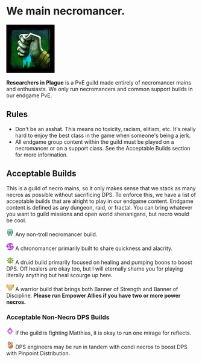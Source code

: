# We main necromancer.

![bip](/images/Blood_Is_Power.png)

**Researchers in Plague** is a PvE guild made entirely of necromancer mains and enthusiasts. We only run necromancers and common support builds in our endgame PvE.

## Rules

* Don't be an asshat. This means no toxicity, racism, elitism, etc. It's really hard to enjoy the best class in the game when someone's being a jerk.
* All endgame group content within the guild must be played on a necromancer or on a support class. See the Acceptable Builds section for more information.

## Acceptable Builds

This is a guild of necro mains, so it only makes sense that we stack as many necros as possible without sacrificing DPS. To enforce this, we have a list of acceptable builds that are alright to play in our endgame content.
Endgame content is defined as any dungeon, raid, or fractal. You can bring whatever you want to guild missions and open world shenanigans, but necro would be cool.

![necro](/images/necro.png) Any non-troll necromancer build.

![chrono](/images/chrono.png) A chronomancer primarily built to share quickness and alacrity.

![druid](/images/druid.png) A druid build primarily focused on healing and pumping boons to boost DPS. Off healers are okay too, but I will eternally shame you for playing literally anything but heal scourge up here.

![warrior](/images/warrior.png) A warrior build that brings both Banner of Strength and Banner of Discipline. **Please run Empower Allies if you have two or more power necros.**

### Acceptable Non-Necro DPS Builds

![mirage](/images/mirage.png) If the guild is fighting Matthias, it is okay to run one mirage for reflects.

![engi](/images/engi.png) DPS engineers may be run in tandem with condi necros to boost DPS with Pinpoint Distribution.
